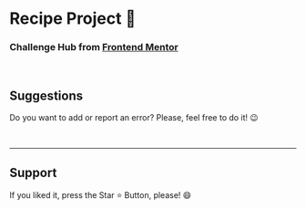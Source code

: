 # Recipe Project 🍳

### Challenge Hub from [Frontend Mentor](https://www.frontendmentor.io/challenges/recipe-page-KiTsR8QQKm/hub)

<br>
<h2> Suggestions </h2>
<p> Do you want to add or report an error? Please, feel free to do it! 😉 </p>

<br>
<hr>
<h2> Support </h2>
<p> If you liked it, press the Star ⭐ Button, please! 😄 </p>
